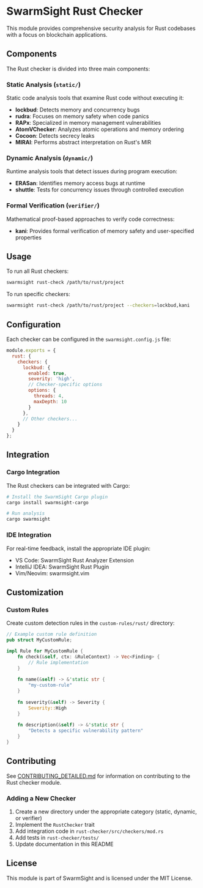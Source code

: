 # SwarmSight Rust Checker

This module provides comprehensive security analysis for Rust codebases with a focus on blockchain applications.

## Components

The Rust checker is divided into three main components:

### Static Analysis (`static/`)

Static code analysis tools that examine Rust code without executing it:

- **lockbud**: Detects memory and concurrency bugs
- **rudra**: Focuses on memory safety when code panics
- **RAPx**: Specialized in memory management vulnerabilities
- **AtomVChecker**: Analyzes atomic operations and memory ordering
- **Cocoon**: Detects secrecy leaks
- **MIRAI**: Performs abstract interpretation on Rust's MIR

### Dynamic Analysis (`dynamic/`)

Runtime analysis tools that detect issues during program execution:

- **ERASan**: Identifies memory access bugs at runtime
- **shuttle**: Tests for concurrency issues through controlled execution

### Formal Verification (`verifier/`)

Mathematical proof-based approaches to verify code correctness:

- **kani**: Provides formal verification of memory safety and user-specified properties

## Usage

To run all Rust checkers:

```bash
swarmsight rust-check /path/to/rust/project
```

To run specific checkers:

```bash
swarmsight rust-check /path/to/rust/project --checkers=lockbud,kani
```

## Configuration

Each checker can be configured in the `swarmsight.config.js` file:

```javascript
module.exports = {
  rust: {
    checkers: {
      lockbud: {
        enabled: true,
        severity: 'high',
        // Checker-specific options
        options: {
          threads: 4,
          maxDepth: 10
        }
      },
      // Other checkers...
    }
  }
};
```

## Integration

### Cargo Integration

The Rust checkers can be integrated with Cargo:

```bash
# Install the SwarmSight Cargo plugin
cargo install swarmsight-cargo

# Run analysis
cargo swarmsight
```

### IDE Integration

For real-time feedback, install the appropriate IDE plugin:

- VS Code: SwarmSight Rust Analyzer Extension
- IntelliJ IDEA: SwarmSight Rust Plugin
- Vim/Neovim: swarmsight.vim

## Customization

### Custom Rules

Create custom detection rules in the `custom-rules/rust/` directory:

```rust
// Example custom rule definition
pub struct MyCustomRule;

impl Rule for MyCustomRule {
    fn check(&self, ctx: &RuleContext) -> Vec<Finding> {
        // Rule implementation
    }
    
    fn name(&self) -> &'static str {
        "my-custom-rule"
    }
    
    fn severity(&self) -> Severity {
        Severity::High
    }
    
    fn description(&self) -> &'static str {
        "Detects a specific vulnerability pattern"
    }
}
```

## Contributing

See [CONTRIBUTING_DETAILED.md](../../CONTRIBUTING_DETAILED.md) for information on contributing to the Rust checker module.

### Adding a New Checker

1. Create a new directory under the appropriate category (static, dynamic, or verifier)
2. Implement the `RustChecker` trait
3. Add integration code in `rust-checker/src/checkers/mod.rs`
4. Add tests in `rust-checker/tests/`
5. Update documentation in this README

## License

This module is part of SwarmSight and is licensed under the MIT License.
